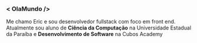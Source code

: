 ### < OlaMundo />
Me chamo Eric e sou desenvolvedor fullstack com foco em front end. 
Atualmente sou aluno de <b>Ciência da Computação</b> na Universidade Estadual da Paraíba e
<b>Desenvolvimento de Software</b> na Cubos Academy
